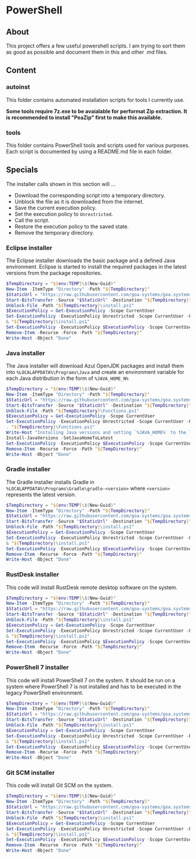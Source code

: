 # PowerShell

## About

This project offers a few useful powershell scripts. I am trying to sort them as good as possible and document them in this and other .md files.

## Content

### autoinst

This folder contains automated installation scripts for tools I currently use.

**Some tools require 7z.exe to be avaialable for performat Zip extraction. It is recommended to install "PeaZip" first to make this available.**

### tools

This folder contains PowerShell tools and scripts used for various purposes. Each script is documented by using a README.md file in each folder.

## Specials

The installer calls shown in this section will ...
* Download the corresponding script into a temporary directory.
* Unblock the file as it is downloaded from the internet.
* Save the current execution policy.
* Set the execution policy to `Unrestricted`.
* Call the script.
* Restore the execution policy to the saved state.
* Remove the temporary directory.

### Eclipse installer

The Eclipse installer downloads the basic package and a defined Java environment. Eclipse is started to install the required packages in the latest versions from the package repositories.

```powershell
$TempDirectory = "${env:TEMP}\$(New-Guid)"
New-Item -ItemType "Directory" -Path "${TempDirectory}"
$StaticUrl = "https://raw.githubusercontent.com/goa-systems/goa.systems.powershell/refs/heads/main/autoinst/user/eclipse/install.ps1"
Start-BitsTransfer -Source "$StaticUrl" -Destination "${TempDirectory}"
Unblock-File -Path "${TempDirectory}\install.ps1"
$ExecutionPolicy = Get-ExecutionPolicy -Scope CurrentUser
Set-ExecutionPolicy -ExecutionPolicy Unrestricted -Scope CurrentUser -Force
& "${TempDirectory}\install.ps1"
Set-ExecutionPolicy -ExecutionPolicy $ExecutionPolicy -Scope CurrentUser -Force
Remove-Item -Recurse -Force -Path "${TempDirectory}"
Write-Host -Object "Done"

```
### Java installer

The Java installer will download Azul OpenJDK packages and install them into `%LOCALAPPDATA%\Programs\Java` and create an environment variable for each Java distribution in the form of `%JAVA_HOME_N%`

```powershell
$TempDirectory = "${env:TEMP}\$(New-Guid)"
New-Item -ItemType "Directory" -Path "${TempDirectory}"
$StaticUrl = "https://raw.githubusercontent.com/goa-systems/goa.systems.powershell/refs/heads/main/autoinst/user/jdk/Functions.ps1"
Start-BitsTransfer -Source "$StaticUrl" -Destination "${TempDirectory}"
Unblock-File -Path "${TempDirectory}\Functions.ps1"
$ExecutionPolicy = Get-ExecutionPolicy -Scope CurrentUser
Set-ExecutionPolicy -ExecutionPolicy Unrestricted -Scope CurrentUser -Force
. "${TempDirectory}\Functions.ps1"
Write-Host "Installing Java versions and setting `%JAVA_HOME%` to the latest version."
Install-JavaVersions -SetJavaHomeToLatest
Set-ExecutionPolicy -ExecutionPolicy $ExecutionPolicy -Scope CurrentUser -Force
Remove-Item -Recurse -Force -Path "${TempDirectory}"
Write-Host -Object "Done"

```

### Gradle installer

The Gradle installer installs Gradle in `%LOCALAPPDATA%\Programs\Gradle\gradle-<version>` where `<version>` represents the latest version.

```powershell
$TempDirectory = "${env:TEMP}\$(New-Guid)"
New-Item -ItemType "Directory" -Path "${TempDirectory}"
$StaticUrl = "https://raw.githubusercontent.com/goa-systems/goa.systems.powershell/refs/heads/main/autoinst/user/gradle/install.ps1"
Start-BitsTransfer -Source "$StaticUrl" -Destination "${TempDirectory}"
Unblock-File -Path "${TempDirectory}\install.ps1"
$ExecutionPolicy = Get-ExecutionPolicy -Scope CurrentUser
Set-ExecutionPolicy -ExecutionPolicy Unrestricted -Scope CurrentUser -Force
& "${TempDirectory}\install.ps1"
Set-ExecutionPolicy -ExecutionPolicy $ExecutionPolicy -Scope CurrentUser -Force
Remove-Item -Recurse -Force -Path "${TempDirectory}"
Write-Host -Object "Done"

```

### RustDesk installer

This code will install RustDesk remote desktop software on the system.

```powershell
$TempDirectory = "${env:TEMP}\$(New-Guid)"
New-Item -ItemType "Directory" -Path "${TempDirectory}"
$StaticUrl = "https://raw.githubusercontent.com/goa-systems/goa.systems.powershell/refs/heads/main/autoinst/system/rustdesk/Install.ps1"
Start-BitsTransfer -Source "$StaticUrl" -Destination "${TempDirectory}"
Unblock-File -Path "${TempDirectory}\install.ps1"
$ExecutionPolicy = Get-ExecutionPolicy -Scope CurrentUser
Set-ExecutionPolicy -ExecutionPolicy Unrestricted -Scope CurrentUser -Force
& "${TempDirectory}\install.ps1"
Set-ExecutionPolicy -ExecutionPolicy $ExecutionPolicy -Scope CurrentUser -Force
Remove-Item -Recurse -Force -Path "${TempDirectory}"
Write-Host -Object "Done"

```

### PowerShell 7 installer

This code will install PowerShell 7 on the system. It should be run on a system where PowerShell 7 is not installed and has to be executed in the legacy PowerShell environment.

```powershell
$TempDirectory = "${env:TEMP}\$(New-Guid)"
New-Item -ItemType "Directory" -Path "${TempDirectory}"
$StaticUrl = "https://raw.githubusercontent.com/goa-systems/goa.systems.powershell/refs/heads/main/autoinst/system/powershell/Install.ps1"
Start-BitsTransfer -Source "$StaticUrl" -Destination "${TempDirectory}"
Unblock-File -Path "${TempDirectory}\install.ps1"
$ExecutionPolicy = Get-ExecutionPolicy -Scope CurrentUser
Set-ExecutionPolicy -ExecutionPolicy Unrestricted -Scope CurrentUser -Force
& "${TempDirectory}\install.ps1"
Set-ExecutionPolicy -ExecutionPolicy $ExecutionPolicy -Scope CurrentUser -Force
Remove-Item -Recurse -Force -Path "${TempDirectory}"
Write-Host -Object "Done"

```

### Git SCM installer

This code will install Git SCM on the system.

```powershell
$TempDirectory = "${env:TEMP}\$(New-Guid)"
New-Item -ItemType "Directory" -Path "${TempDirectory}"
$StaticUrl = "https://raw.githubusercontent.com/goa-systems/goa.systems.powershell/refs/heads/main/autoinst/system/gitscm/install.ps1"
Start-BitsTransfer -Source "$StaticUrl" -Destination "${TempDirectory}"
Unblock-File -Path "${TempDirectory}\install.ps1"
$ExecutionPolicy = Get-ExecutionPolicy -Scope CurrentUser
Set-ExecutionPolicy -ExecutionPolicy Unrestricted -Scope CurrentUser -Force
& "${TempDirectory}\install.ps1"
Set-ExecutionPolicy -ExecutionPolicy $ExecutionPolicy -Scope CurrentUser -Force
Remove-Item -Recurse -Force -Path "${TempDirectory}"
Write-Host -Object "Done"

```

